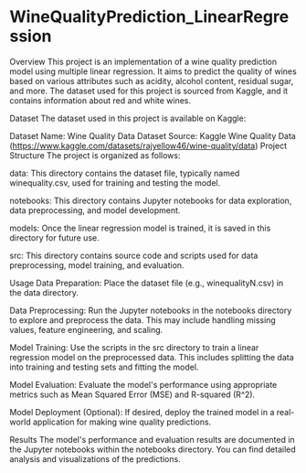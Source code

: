 # WineQualityPrediction_LinearRegression
Overview
This project is an implementation of a wine quality prediction model using multiple linear regression. It aims to predict the quality of wines based on various attributes such as acidity, alcohol content, residual sugar, and more. The dataset used for this project is sourced from Kaggle, and it contains information about red and white wines.

Dataset
The dataset used in this project is available on Kaggle:

Dataset Name: Wine Quality Data
Dataset Source: Kaggle Wine Quality Data (https://www.kaggle.com/datasets/rajyellow46/wine-quality/data)
Project Structure
The project is organized as follows:

data: This directory contains the dataset file, typically named winequality.csv, used for training and testing the model.

notebooks: This directory contains Jupyter notebooks for data exploration, data preprocessing, and model development.

models: Once the linear regression model is trained, it is saved in this directory for future use.

src: This directory contains source code and scripts used for data preprocessing, model training, and evaluation.


Usage
Data Preparation: Place the dataset file (e.g., winequalityN.csv) in the data directory.

Data Preprocessing: Run the Jupyter notebooks in the notebooks directory to explore and preprocess the data. This may include handling missing values, feature engineering, and scaling.

Model Training: Use the scripts in the src directory to train a linear regression model on the preprocessed data. This includes splitting the data into training and testing sets and fitting the model.

Model Evaluation: Evaluate the model's performance using appropriate metrics such as Mean Squared Error (MSE) and R-squared (R^2).

Model Deployment (Optional): If desired, deploy the trained model in a real-world application for making wine quality predictions.

Results
The model's performance and evaluation results are documented in the Jupyter notebooks within the notebooks directory. You can find detailed analysis and visualizations of the predictions.

